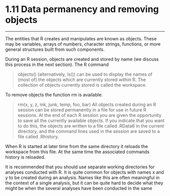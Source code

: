 # 1.11 Data permanency and removing objects
---
The entities that R creates and manipulates are known as objects. These may be variables, arrays of numbers, character strings, functions, or more general structures built from such components.

During an R session, objects are created and stored by name (we discuss this process in the next section). The R command

> objects()
(alternatively, ls()) can be used to display the names of (most of) the objects which are currently stored within R. The collection of objects currently stored is called the workspace.

To remove objects the function rm is available:

> rm(x, y, z, ink, junk, temp, foo, bar)
All objects created during an R session can be stored permanently in a file for use in future R sessions. At the end of each R session you are given the opportunity to save all the currently available objects. If you indicate that you want to do this, the objects are written to a file called .RData6 in the current directory, and the command lines used in the session are saved to a file called .Rhistory.

When R is started at later time from the same directory it reloads the workspace from this file. At the same time the associated commands history is reloaded.

It is recommended that you should use separate working directories for analyses conducted with R. It is quite common for objects with names x and y to be created during an analysis. Names like this are often meaningful in the context of a single analysis, but it can be quite hard to decide what they might be when the several analyses have been conducted in the same